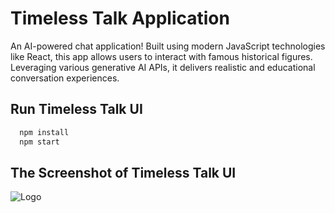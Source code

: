 # Timeless Talk Application

An AI-powered chat application! Built using modern JavaScript technologies like React, this app allows users to interact with famous historical figures. Leveraging various generative AI APIs, it delivers realistic and educational conversation experiences.

## Run Timeless Talk UI

```bash
  npm install
  npm start
```

## The Screenshot of Timeless Talk UI 
![Logo](task-management-ui/src/app/images/Screenshot_task_management_app.png)

